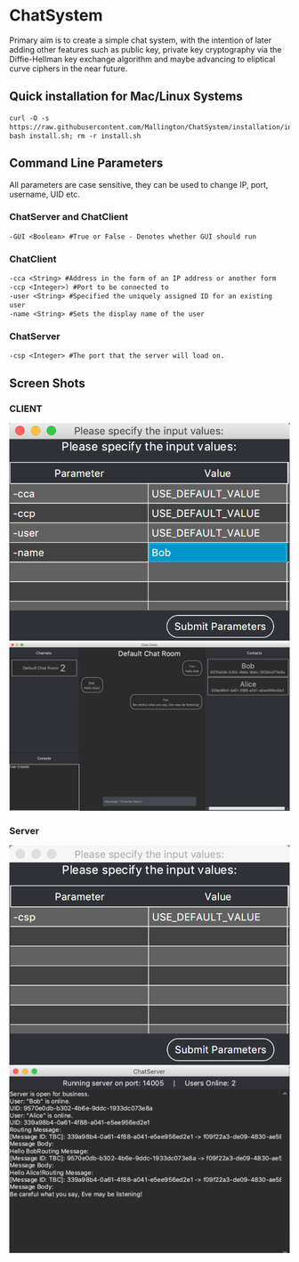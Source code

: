 # ChatSystem
Primary aim is to create a simple chat system, with the intention of later adding other features such as public key, private key cryptography via the Diffie-Hellman key exchange algorithm and maybe advancing to eliptical curve ciphers in the near future.
## Quick installation for Mac/Linux Systems
	curl -O -s https://raw.githubusercontent.com/Mallington/ChatSystem/installation/install.sh; bash install.sh; rm -r install.sh
## Command Line Parameters
All parameters are case sensitive, they can be used to change IP, port, username, UID etc.
### ChatServer and ChatClient
	-GUI <Boolean> #True or False - Denotes whether GUI should run

### ChatClient
    -cca <String> #Address in the form of an IP address or another form
    -ccp <Integer>) #Port to be connected to
    -user <String> #Specified the uniquely assigned ID for an existing user
    -name <String> #Sets the display name of the user

### ChatServer
	-csp <Integer> #The port that the server will load on.
## Screen Shots
### CLIENT
![Parameter Window](https://raw.githubusercontent.com/Mallington/ChatSystem/master/Screenshots/Client-Parameter.png)
![Client Window](https://raw.githubusercontent.com/Mallington/ChatSystem/master/Screenshots/Client.png)

### Server
![Parameter Window](https://raw.githubusercontent.com/Mallington/ChatSystem/master/Screenshots/Server-Parameter.png)
![Server Window](https://raw.githubusercontent.com/Mallington/ChatSystem/master/Screenshots/Server.png)
